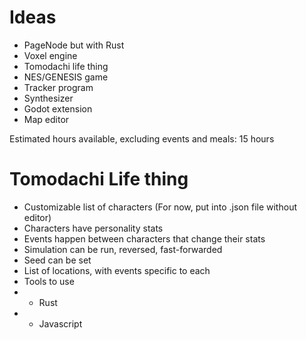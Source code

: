 # Ideas
* PageNode but with Rust
* Voxel engine
* Tomodachi life thing
* NES/GENESIS game
* Tracker program
* Synthesizer
* Godot extension
* Map editor

Estimated hours available, excluding events and meals: 15 hours

# Tomodachi Life thing
* Customizable list of characters (For now, put into .json file without editor)
* Characters have personality stats
* Events happen between characters that change their stats
* Simulation can be run, reversed, fast-forwarded
* Seed can be set
* List of locations, with events specific to each
* Tools to use
* * Rust
* * Javascript